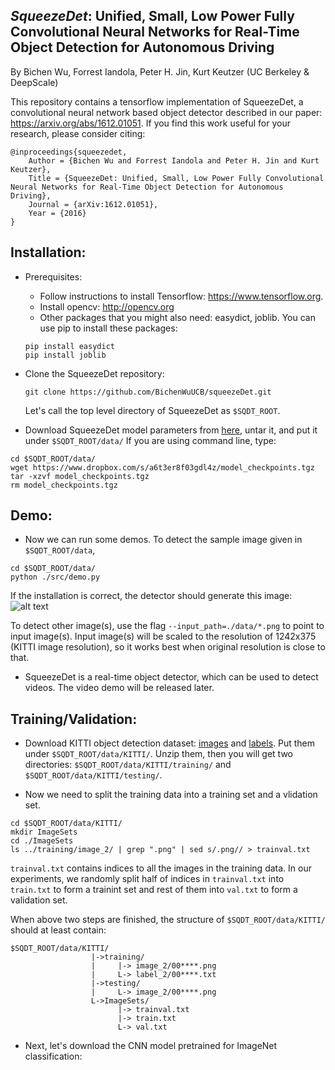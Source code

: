 ## _SqueezeDet_: Unified, Small, Low Power Fully Convolutional Neural Networks for Real-Time Object Detection for Autonomous Driving
By Bichen Wu, Forrest Iandola, Peter H. Jin, Kurt Keutzer (UC Berkeley & DeepScale)

This repository contains a tensorflow implementation of SqueezeDet, a convolutional neural network based object detector described in our paper: https://arxiv.org/abs/1612.01051. If you find this work useful for your research, please consider citing:

    @inproceedings{squeezedet,
        Author = {Bichen Wu and Forrest Iandola and Peter H. Jin and Kurt Keutzer},
        Title = {SqueezeDet: Unified, Small, Low Power Fully Convolutional Neural Networks for Real-Time Object Detection for Autonomous Driving},
        Journal = {arXiv:1612.01051},
        Year = {2016}
    }
    
## Installation:
- Prerequisites:
    - Follow instructions to install Tensorflow: https://www.tensorflow.org.
    - Install opencv: http://opencv.org
    - Other packages that you might also need: easydict, joblib. You can use pip to install these packages:
    
    ```Shell
    pip install easydict
    pip install joblib
    ```
- Clone the SqueezeDet repository:

  ```Shell
  git clone https://github.com/BichenWuUCB/squeezeDet.git
  ```
  Let's call the top level directory of SqueezeDet as `$SQDT_ROOT`. 
- Download SqueezeDet model parameters from [here](https://www.dropbox.com/s/a6t3er8f03gdl4z/model_checkpoints.tgz?dl=0), untar it, and put it under `$SQDT_ROOT/data/` If you are using command line, type:

```Shell
cd $SQDT_ROOT/data/
wget https://www.dropbox.com/s/a6t3er8f03gdl4z/model_checkpoints.tgz
tar -xzvf model_checkpoints.tgz
rm model_checkpoints.tgz
```

## Demo:
- Now we can run some demos. To detect the sample image given in `$SQDT_ROOT/data`,

```Shell
cd $SQDT_ROOT/data/
python ./src/demo.py
```
If the installation is correct, the detector should generate this image: ![alt text](https://github.com/BichenWuUCB/squeezeDet/blob/master/data/out/out_sample.png)

To detect other image(s), use the flag `--input_path=./data/*.png` to point to input image(s). Input image(s) will be scaled to the resolution of 1242x375 (KITTI image resolution), so it works best when original resolution is close to that.  

- SqueezeDet is a real-time object detector, which can be used to detect videos. The video demo will be released later.

## Training/Validation:
- Download KITTI object detection dataset: [images](http://www.cvlibs.net/download.php?file=data_object_image_2.zip) and [labels](http://www.cvlibs.net/download.php?file=data_object_label_2.zip). Put them under `$SQDT_ROOT/data/KITTI/`. Unzip them, then you will get two directories:  `$SQDT_ROOT/data/KITTI/training/` and `$SQDT_ROOT/data/KITTI/testing/`. 

- Now we need to split the training data into a training set and a vlidation set. 

```Shell
cd $SQDT_ROOT/data/KITTI/
mkdir ImageSets
cd ./ImageSets
ls ../training/image_2/ | grep ".png" | sed s/.png// > trainval.txt
```
`trainval.txt` contains indices to all the images in the training data. In our experiments, we randomly split half of indices in `trainval.txt` into `train.txt` to form a trainint set and rest of them into `val.txt` to form a validation set. 

When above two steps are finished, the structure of `$SQDT_ROOT/data/KITTI/` should at least contain:

```Shell
$SQDT_ROOT/data/KITTI/
                  |->training/
                  |     |-> image_2/00****.png
                  |     L-> label_2/00****.txt
                  |->testing/
                  |     L-> image_2/00****.png
                  L->ImageSets/
                        |-> trainval.txt
                        |-> train.txt
                        L-> val.txt
```

- Next, let's download the CNN model pretrained for ImageNet classification:




